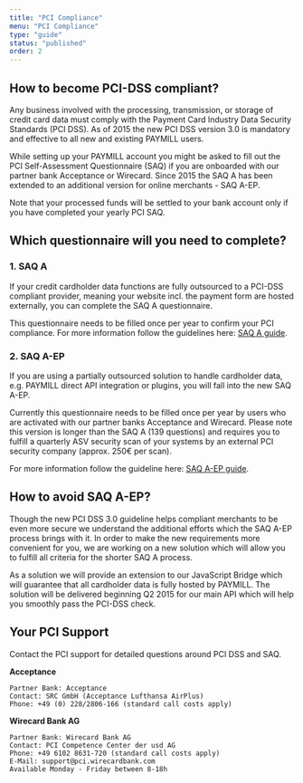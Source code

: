 ```yaml
---
title: "PCI Compliance"
menu: "PCI Compliance"
type: "guide"
status: "published"
order: 2
---
```


## How to become PCI-DSS compliant?

Any business involved with the processing, transmission, or storage of credit card data must comply with the Payment Card Industry Data Security Standards (PCI DSS). As of 2015 the new PCI DSS version 3.0 is mandatory and effective to all new and existing PAYMILL users.

While setting up your PAYMILL account you might be asked to fill out the PCI Self-Assessment Questionnaire (SAQ) if you are onboarded with our partner bank Acceptance or Wirecard. Since 2015 the SAQ A has been extended to an additional version for online merchants - SAQ A-EP.

Note that your processed funds will be settled to your bank account only if you have completed your yearly PCI SAQ.

## Which questionnaire will you need to complete?

### 1. SAQ A

If your credit cardholder data functions are fully outsourced to a PCI-DSS compliant provider, meaning your website incl. the payment form are hosted externally, you can complete the SAQ A questionnaire.

This questionnaire needs to be filled once per year to confirm your PCI compliance. For more information follow the guidelines here: [SAQ A guide](https://static.paymill.com/r/a8332dcf722a7a9b4906667ae70cdb9a48126f6d/downloads/SAQ_A_guide.pdf).

### 2. SAQ A-EP

If you are using a partially outsourced solution to handle cardholder data, e.g. PAYMILL direct API integration or plugins, you will fall into the new SAQ A-EP.

Currently this questionnaire needs to be filled once per year by users who are activated with our partner banks Acceptance and Wirecard. Please note this version is longer than the SAQ A (139 questions) and requires you to fulfill a quarterly ASV security scan of your systems by an external PCI security company (approx. 250€ per scan).

For more information follow the guideline here: [SAQ A-EP guide](https://static.paymill.com/r/a8332dcf722a7a9b4906667ae70cdb9a48126f6d/downloads/SAQ_A-EP_guide.pdf).

## How to avoid SAQ A-EP?

Though the new PCI DSS 3.0 guideline helps compliant merchants to be even more secure we understand the additional efforts which the SAQ A-EP process brings with it. In order to make the new requirements more convenient for you, we are working on a new solution which will allow you to fulfill all criteria for the shorter SAQ A process.

As a solution we will provide an extension to our JavaScript Bridge which will guarantee that all cardholder data is fully hosted by PAYMILL. The solution will be delivered beginning Q2 2015 for our main API which will help you smoothly pass the PCI-DSS check.

## Your PCI Support

Contact the PCI support for detailed questions around PCI DSS and SAQ.

**Acceptance**

```nohighlight
Partner Bank: Acceptance
Contact: SRC GmbH (Acceptance Lufthansa AirPlus)
Phone: +49 (0) 228/2806-166 (standard call costs apply)
```

**Wirecard Bank AG**

```nohighlight
Partner Bank: Wirecard Bank AG
Contact: PCI Competence Center der usd AG
Phone: +49 6102 8631-720 (standard call costs apply)
E-Mail: support@pci.wirecardbank.com
Available Monday - Friday between 8-18h
```
